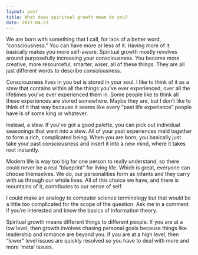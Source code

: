 ```yaml
---
layout: post
title: What does spiritual growth mean to you?
date: 2017-04-23
---
```


<p>We are born with something that I call, for lack of a better word, “consciousness.” You can have more or less of it. Having more of it basically makes you more self-aware. Spiritual growth mostly revolves around purposefully increasing your consciousness. You become more creative, more resourceful, smarter, wiser, all of these things. They are all just different words to describe consciousness.</p><p>Consciousness lives in you but is stored in your soul. I like to think of it as a stew that contains within all the things you’ve ever experienced, over all the lifetimes you’ve ever experienced them in. Some people like to think all these experiences are stored somewhere. Maybe they are, but I don’t like to think of it that way because it seems like every “past life experience” people have is of some king or whatever.</p><p>Instead, a stew. If you’ve got a good palette, you can pick out individual seasonings that went into a stew. All of your past experiences meld together to form a rich, complicated being. When you are born, you basically just take your past consciousness and insert it into a new mind, where it takes root instantly.</p><p>Modern life is way too big for one person to really understand, so there could never be a real “blueprint” for living life. Which is great, everyone can choose themselves. We do, our personalities form as infants and they carry with us through our whole lives. All of this choice we have, and there is mountains of it, contributes to our sense of self.</p><p>I could make an analogy to computer science terminology but that would be a little too complicated for the scope of the question. Ask me in a comment if you’re interested and know the basics of information theory.</p><p>Spiritual growth means different things to different people. If you are at a low level, then growth involves chasing personal goals because things like leadership and romance are beyond you. If you are at a high level, then “lower” level issues are quickly resolved so you have to deal with more and more ‘meta’ issues.</p>

